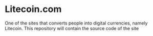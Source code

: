 # Litecoin.com
One of the sites that converts people into digital currencies, namely Litecoin. This repository will contain the source code of the site
